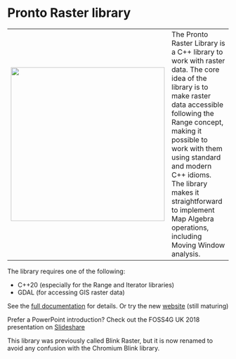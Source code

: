 # Pronto Raster library
 <table style="width:100%">
  <tr>
    <td><img src="./docs/assets/logo.svg" width="350"> </td>
    <td>The Pronto Raster Library is a C++ library to work with raster data. The core idea of the library is to make raster data accessible following the Range concept, making it possible to work with them using standard and modern C++ idioms. The library makes it straightforward to implement Map Algebra operations, including Moving Window analysis.</td>
  </tr>
</table> 

The library requires one of the following:
- C++20 (especially for the Range and Iterator libraries)
- GDAL (for accessing GIS raster data)

See the [full documentation](./docs/raster.md) for details. Or try the new [website](http://ahhz.github.io/raster/) (still maturing)

Prefer a PowerPoint introduction? Check  out the FOSS4G UK 2018 presentation on [Slideshare](https://www.slideshare.net/AlexHagenZanker/pronto-raster-v3)

This library was previously called Blink Raster, but it is now renamed to avoid any confusion with the Chromium Blink library. 
   
